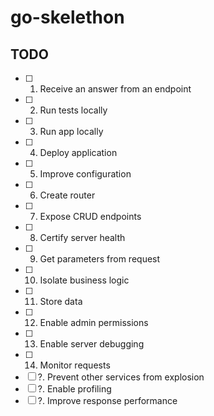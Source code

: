 # go-skelethon

## TODO

- [ ] 1. Receive an answer from an endpoint
- [ ] 2. Run tests locally
- [ ] 3. Run app locally
- [ ] 4. Deploy application
- [ ] 5. Improve configuration
- [ ] 6. Create router
- [ ] 7. Expose CRUD endpoints
- [ ] 8. Certify server health
- [ ] 9. Get parameters from request
- [ ] 10. Isolate business logic
- [ ] 11. Store data
- [ ] 12. Enable admin permissions
- [ ] 13. Enable server debugging
- [ ] 14. Monitor requests
- [ ] ?. Prevent other services from explosion
- [ ] ?. Enable profiling
- [ ] ?. Improve response performance